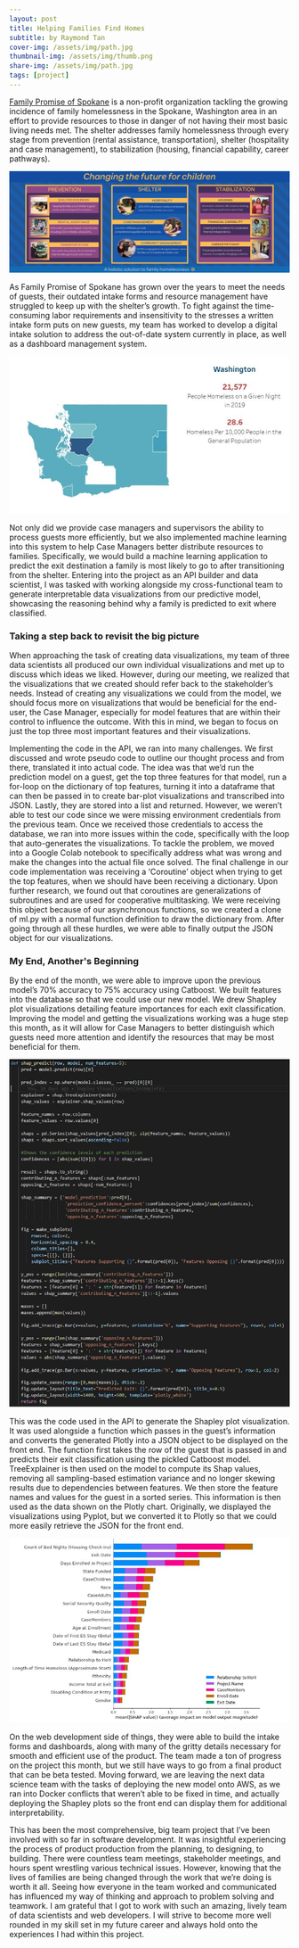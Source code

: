 ```yaml
---
layout: post
title: Helping Families Find Homes
subtitle: by Raymond Tan
cover-img: /assets/img/path.jpg
thumbnail-img: /assets/img/thumb.png
share-img: /assets/img/path.jpg
tags: [project]
---
```


[Family Promise of Spokane](https://www.familypromiseofspokane.org/) is a non-profit organization tackling the growing incidence of family homelessness in the Spokane, Washington area in an effort to provide resources to those in danger of not having their most basic living needs met. The shelter addresses family homelessness through every stage from prevention (rental assistance, transportation), shelter (hospitality and case management), to stabilization (housing, financial capability, career pathways).

![Resources](/assets/img/Prevention_shelter_stabilization-1.jpg)

As Family Promise of Spokane has grown over the years to meet the needs of guests, their outdated intake forms and resource management have struggled to keep up with the shelter’s growth. To fight against the time-consuming labor requirements and insensitivity to the stresses a written intake form puts on new guests, my team has worked to develop a digital intake solution to address the out-of-date system currently in place, as well as a dashboard management system.

![Washington Homelessness](/assets/img/Washington_Homelessness_Stat.JPG)

Not only did we provide case managers and supervisors the ability to process guests more efficiently, but we also implemented machine learning into this system to help Case Managers better distribute resources to families. Specifically, we would build a machine learning application to predict the exit destination a family is most likely to go to after transitioning from the shelter. Entering into the project as an API builder and data scientist, I was tasked with working alongside my cross-functional team to generate interpretable data visualizations from our predictive model, showcasing the reasoning behind why a family is predicted to exit where classified.


### Taking a step back to revisit the big picture

When approaching the task of creating data visualizations, my team of three data scientists all produced our own individual visualizations and met up to discuss which ideas we liked. However, during our meeting, we realized that the visualizations that we created should refer back to the stakeholder’s needs. Instead of creating any visualizations we could from the model, we should focus more on visualizations that would be beneficial for the end-user, the Case Manager, especially for model features that are within their control to influence the outcome. With this in mind, we began to focus on just the top three most important features and their visualizations.

Implementing the code in the API, we ran into many challenges. We first discussed and wrote pseudo code to outline our thought process and from there, translated it into actual code. The idea was that we’d run the prediction model on a guest, get the top three features for that model, run a for-loop on the dictionary of top features, turning it into a dataframe that can then be passed in to create bar-plot visualizations and transcribed into JSON. Lastly, they are stored into a list and returned. However, we weren’t able to test our code since we were missing environment credentials from the previous team. Once we received those credentials to access the database, we ran into more issues within the code, specifically with the loop that auto-generates the visualizations. To tackle the problem, we moved into a Google Colab notebook to specifically address what was wrong and make the changes into the actual file once solved. The final challenge in our code implementation was receiving a ‘Coroutine’ object when trying to get the top features, when we should have been receiving a dictionary. Upon further research, we found out that coroutines are generalizations of subroutines and are used for cooperative multitasking. We were receiving this object because of our asynchronous functions, so we created a clone of ml.py with a normal function definition to draw the dictionary from. After going through all these hurdles, we were able to finally output the JSON object for our visualizations.


### My End, Another's Beginning
By the end of the month, we were able to improve upon the previous model’s 70% accuracy to 75% accuracy using Catboost. We built features into the database so that we could use our new model. We drew Shapley plot visualizations detailing feature importances for each exit classification. Improving the model and getting the visualizations working was a huge step this month, as it will allow for Case Managers to better distinguish which guests need more attention and identify the resources that may be most beneficial for them.

![Shapley API Code](/assets/img/shapcode1.jpg)

This was the code used in the API to generate the Shapley plot visualization. It was used alongside a function which passes in the guest’s information and converts the generated Plotly into a JSON object to be displayed on the front end. The function first takes the row of the guest that is passed in and predicts their exit classification using the pickled Catboost model. TreeExplainer is then used on the model to compute its Shap values, removing all sampling-based estimation variance and no longer skewing results due to dependencies between features. We then store the feature names and values for the guest in a sorted series. This information is then used as the data shown on the Plotly chart. Originally, we displayed the visualizations using Pyplot, but we converted it to Plotly so that we could more easily retrieve the JSON for the front end.

![Shapley Visualization](/assets/img/Shap.jpg)

On the web development side of things, they were able to build the intake forms and dashboards, along with many of the gritty details necessary for smooth and efficient use of the product. The team made a ton of progress on the project this month, but we still have ways to go from a final product that can be beta tested. Moving forward, we are leaving the next data science team with the tasks of deploying the new model onto AWS, as we ran into Docker conflicts that weren’t able to be fixed in time, and actually deploying the Shapley plots so the front end can display them for additional interpretability.

This has been the most comprehensive, big team project that I’ve been involved with so far in software development. It was insightful experiencing the process of product production from the planning, to designing, to building. There were countless team meetings, stakeholder meetings, and hours spent wrestling various technical issues. However, knowing that the lives of families are being changed through the work that we’re doing is worth it all. Seeing how everyone in the team worked and communicated has influenced my way of thinking and approach to problem solving and teamwork. I am grateful that I got to work with such an amazing, lively team of data scientists and web developers. I will strive to become more well rounded in my skill set in my future career and always hold onto the experiences I had within this project.


